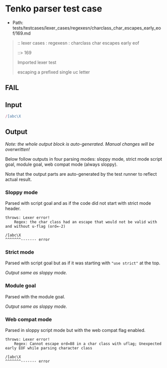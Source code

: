 # Tenko parser test case

- Path: tests/testcases/lexer_cases/regexesn/charclass_char_escapes_early_eof/169.md

> :: lexer cases : regexesn : charclass char escapes early eof
>
> ::> 169
>
> Imported lexer test
>
> escaping a prefixed single uc letter

## FAIL

## Input

`````js
/[abc\X
`````

## Output

_Note: the whole output block is auto-generated. Manual changes will be overwritten!_

Below follow outputs in four parsing modes: sloppy mode, strict mode script goal, module goal, web compat mode (always sloppy).

Note that the output parts are auto-generated by the test runner to reflect actual result.

### Sloppy mode

Parsed with script goal and as if the code did not start with strict mode header.

`````
throws: Lexer error!
    Regex: the char class had an escape that would not be valid with and without u-flag (ord=-2)

/[abc\X
^^^^^^^------- error
`````

### Strict mode

Parsed with script goal but as if it was starting with `"use strict"` at the top.

_Output same as sloppy mode._

### Module goal

Parsed with the module goal.

_Output same as sloppy mode._

### Web compat mode

Parsed in sloppy script mode but with the web compat flag enabled.

`````
throws: Lexer error!
    Regex: Cannot escape ord=88 in a char class with uflag; Unexpected early EOF while parsing character class

/[abc\X
^^^^^^^------- error
`````

